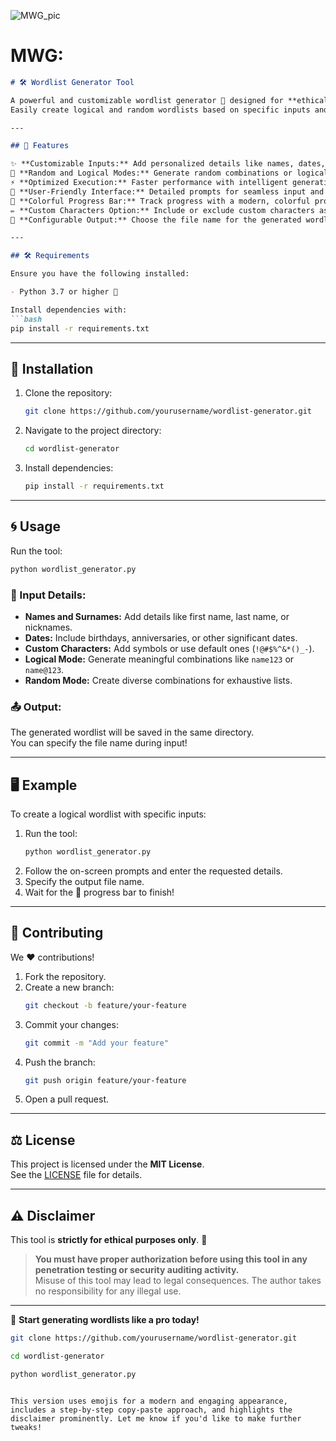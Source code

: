![MWG_pic](_MWG_pic.jpg)
# MWG:
```markdown
# 🛠️ Wordlist Generator Tool

A powerful and customizable wordlist generator 🔐 designed for **ethical hacking**, **penetration testing**, and **password security auditing**.  
Easily create logical and random wordlists based on specific inputs and requirements, tailored to your target.  

---

## 🌟 Features

✨ **Customizable Inputs:** Add personalized details like names, dates, and custom characters.  
🎯 **Random and Logical Modes:** Generate random combinations or logical wordlists based on context.  
⚡ **Optimized Execution:** Faster performance with intelligent generation.  
🎨 **User-Friendly Interface:** Detailed prompts for seamless input and understanding.  
🌈 **Colorful Progress Bar:** Track progress with a modern, colorful progress indicator.  
✏️ **Custom Characters Option:** Include or exclude custom characters as needed.  
📂 **Configurable Output:** Choose the file name for the generated wordlist.  

---

## 🛠️ Requirements

Ensure you have the following installed:  

- Python 3.7 or higher 🐍  

Install dependencies with:  
```bash
pip install -r requirements.txt
```

---

## 🚀 Installation

1. Clone the repository:  
   ```bash
   git clone https://github.com/yourusername/wordlist-generator.git
   ```
2. Navigate to the project directory:  
   ```bash
   cd wordlist-generator
   ```
3. Install dependencies:  
   ```bash
   pip install -r requirements.txt
   ```

---

## 🌀 Usage

Run the tool:  
```bash
python wordlist_generator.py
```

### 🔎 Input Details:
- **Names and Surnames:** Add details like first name, last name, or nicknames.  
- **Dates:** Include birthdays, anniversaries, or other significant dates.  
- **Custom Characters:** Add symbols or use default ones (`!@#$%^&*()_-`).  
- **Logical Mode:** Generate meaningful combinations like `name123` or `name@123`.  
- **Random Mode:** Create diverse combinations for exhaustive lists.  

### 📤 Output:
The generated wordlist will be saved in the same directory.  
You can specify the file name during input!  

---

## 🖥️ Example

To create a logical wordlist with specific inputs:  

1. Run the tool:  
   ```bash
   python wordlist_generator.py
   ```
2. Follow the on-screen prompts and enter the requested details.  
3. Specify the output file name.  
4. Wait for the 🌈 progress bar to finish!  

---

## 🤝 Contributing

We ❤️ contributions!  

1. Fork the repository.  
2. Create a new branch:  
   ```bash
   git checkout -b feature/your-feature
   ```
3. Commit your changes:  
   ```bash
   git commit -m "Add your feature"
   ```
4. Push the branch:  
   ```bash
   git push origin feature/your-feature
   ```
5. Open a pull request.  

---

## ⚖️ License

This project is licensed under the **MIT License**.  
See the [LICENSE](LICENSE) file for details.

---

## ⚠️ Disclaimer

This tool is **strictly for ethical purposes only**. 🚨  

> **You must have proper authorization before using this tool in any penetration testing or security auditing activity.**  
> Misuse of this tool may lead to legal consequences. The author takes no responsibility for any illegal use.

---

🎉 **Start generating wordlists like a pro today!**  
```bash
git clone https://github.com/yourusername/wordlist-generator.git
```
```bash
cd wordlist-generator
```
```bash
python wordlist_generator.py
```
```

This version uses emojis for a modern and engaging appearance, includes a step-by-step copy-paste approach, and highlights the disclaimer prominently. Let me know if you'd like to make further tweaks!
